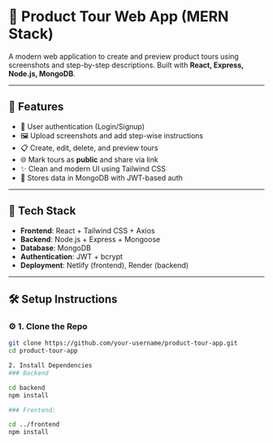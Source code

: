 # 🧭 Product Tour Web App (MERN Stack)

A modern web application to create and preview product tours using screenshots and step-by-step descriptions. Built with **React, Express, Node.js, MongoDB**.

---

## 🚀 Features

- 🔐 User authentication (Login/Signup)
- 🖼️ Upload screenshots and add step-wise instructions
- 📋 Create, edit, delete, and preview tours
- 🌐 Mark tours as **public** and share via link
- ✨ Clean and modern UI using Tailwind CSS
- 💾 Stores data in MongoDB with JWT-based auth

---

## 🧩 Tech Stack

- **Frontend**: React + Tailwind CSS + Axios
- **Backend**: Node.js + Express + Mongoose
- **Database**: MongoDB
- **Authentication**: JWT + bcrypt
- **Deployment**: Netlify (frontend), Render (backend)

---

## 🛠️ Setup Instructions

### ⚙️ 1. Clone the Repo

```bash
git clone https://github.com/your-username/product-tour-app.git
cd product-tour-app

2. Install Dependencies
### Backend

cd backend
npm install

### Frontend:

cd ../frontend
npm install